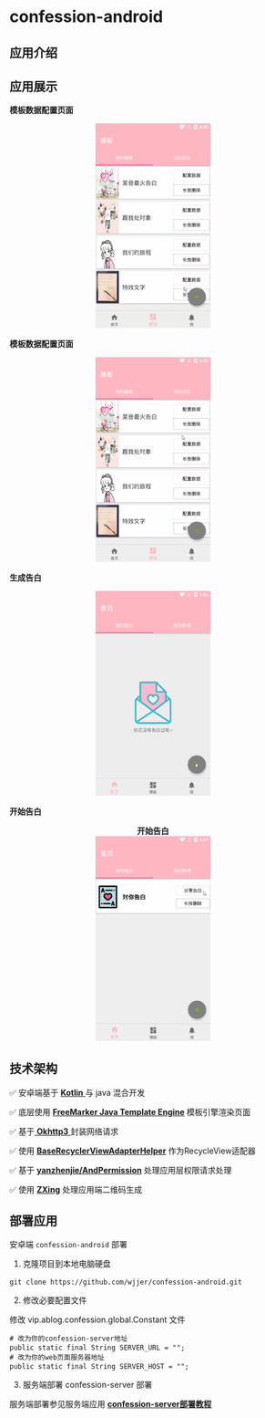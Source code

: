 

# confession-android



## 应用介绍







## 应用展示

**模板数据配置页面**

<center class="half">
    <div style=" width: 40%;">
<img alt="模板数据配置页面" src="images/template.gif"/>
    </div>
</center>

**模板数据配置页面**

 <center class="half">
  <div style=" width: 40%;">
    	<img alt="下载在线模板" src="images/template-down.gif" />
    </div>
</center>



**生成告白**

<center>
    <div style=" width: 40%;">
        <img alt="生成告白" src="images/generate.gif"/>
    </div>
</center>

**开始告白**

<center>
  <div style="width: 40%;">
        <span style="font-weight:bold;">开始告白</span>
    	<img alt="下载在线模板" src="images/share.gif" />
    </div>
</center>


## 技术架构

:white_check_mark: 安卓端基于 [**Kotlin** ](https://www.kotlincn.net/)与 java 混合开发

:white_check_mark: 底层使用 [**FreeMarker Java Template Engine**](https://freemarker.apache.org/) 模板引擎渲染页面

:white_check_mark: 基于[ **Okhttp3**  ](https://square.github.io/okhttp/4.x/okhttp/okhttp3/)封装网络请求

:white_check_mark: 使用 [**BaseRecyclerViewAdapterHelper**](https://github.com/CymChad/BaseRecyclerViewAdapterHelper) 作为RecycleView适配器

:white_check_mark: 基于 [**yanzhenjie/AndPermission**](https://github.com/yanzhenjie/AndPermission) 处理应用层权限请求处理

:white_check_mark: 使用 [**ZXing**](https://github.com/zxing/zxing) 处理应用端二维码生成





## 部署应用

安卓端 `confession-android` 部署

1. 克隆项目到本地电脑硬盘

~~~shell
git clone https://github.com/wjjer/confession-android.git
~~~



2. 修改必要配置文件

修改 vip.ablog.confession.global.Constant 文件

~~~shell
# 改为你的confession-server地址
public static final String SERVER_URL = "";
# 改为你的web页面服务器地址
public static final String SERVER_HOST = "";
~~~



3. 服务端部署 confession-server 部署

服务端部署参见服务端应用 [**confession-server部署教程**](https://github.com/wjjer/confession-server)








